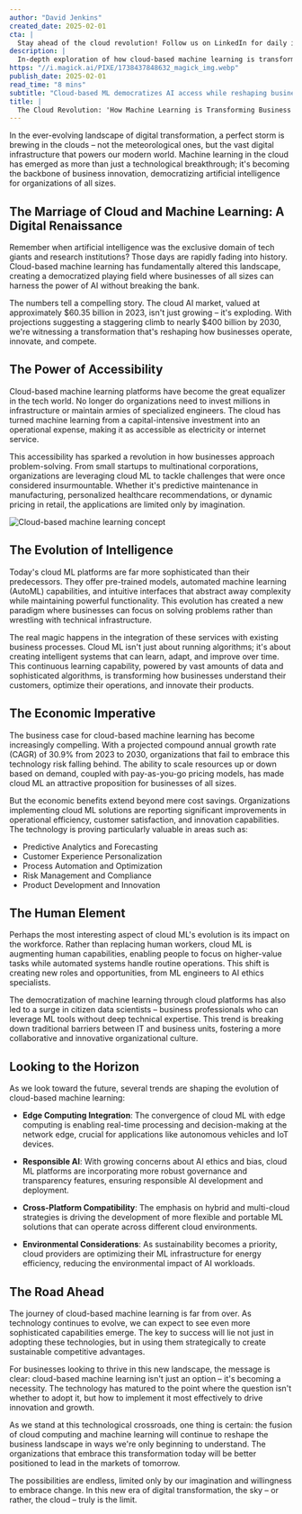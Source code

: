 ```yaml
---
author: "David Jenkins"
created_date: 2025-02-01
cta: |
  Stay ahead of the cloud revolution! Follow us on LinkedIn for daily insights on how AI and machine learning are transforming business landscapes worldwide.
description: |
  In-depth exploration of how cloud-based machine learning is transforming business operations and democratizing AI access across industries, projected to grow to $400 billion by 2030.
https: "//i.magick.ai/PIXE/1738437848632_magick_img.webp"
publish_date: 2025-02-01
read_time: "8 mins"
subtitle: "Cloud-based ML democratizes AI access while reshaping business innovation"
title: |
  The Cloud Revolution: 'How Machine Learning is Transforming Business in the Digital Sky
---
```


In the ever-evolving landscape of digital transformation, a perfect storm is brewing in the clouds – not the meteorological ones, but the vast digital infrastructure that powers our modern world. Machine learning in the cloud has emerged as more than just a technological breakthrough; it's becoming the backbone of business innovation, democratizing artificial intelligence for organizations of all sizes.

## The Marriage of Cloud and Machine Learning: A Digital Renaissance

Remember when artificial intelligence was the exclusive domain of tech giants and research institutions? Those days are rapidly fading into history. Cloud-based machine learning has fundamentally altered this landscape, creating a democratized playing field where businesses of all sizes can harness the power of AI without breaking the bank.

The numbers tell a compelling story. The cloud AI market, valued at approximately $60.35 billion in 2023, isn't just growing – it's exploding. With projections suggesting a staggering climb to nearly $400 billion by 2030, we're witnessing a transformation that's reshaping how businesses operate, innovate, and compete.

## The Power of Accessibility

Cloud-based machine learning platforms have become the great equalizer in the tech world. No longer do organizations need to invest millions in infrastructure or maintain armies of specialized engineers. The cloud has turned machine learning from a capital-intensive investment into an operational expense, making it as accessible as electricity or internet service.

This accessibility has sparked a revolution in how businesses approach problem-solving. From small startups to multinational corporations, organizations are leveraging cloud ML to tackle challenges that were once considered insurmountable. Whether it's predictive maintenance in manufacturing, personalized healthcare recommendations, or dynamic pricing in retail, the applications are limited only by imagination.

![Cloud-based machine learning concept](https://i.magick.ai/PIXE/1738437848632_magick_img.webp)

## The Evolution of Intelligence

Today's cloud ML platforms are far more sophisticated than their predecessors. They offer pre-trained models, automated machine learning (AutoML) capabilities, and intuitive interfaces that abstract away complexity while maintaining powerful functionality. This evolution has created a new paradigm where businesses can focus on solving problems rather than wrestling with technical infrastructure.

The real magic happens in the integration of these services with existing business processes. Cloud ML isn't just about running algorithms; it's about creating intelligent systems that can learn, adapt, and improve over time. This continuous learning capability, powered by vast amounts of data and sophisticated algorithms, is transforming how businesses understand their customers, optimize their operations, and innovate their products.

## The Economic Imperative

The business case for cloud-based machine learning has become increasingly compelling. With a projected compound annual growth rate (CAGR) of 30.9% from 2023 to 2030, organizations that fail to embrace this technology risk falling behind. The ability to scale resources up or down based on demand, coupled with pay-as-you-go pricing models, has made cloud ML an attractive proposition for businesses of all sizes.

But the economic benefits extend beyond mere cost savings. Organizations implementing cloud ML solutions are reporting significant improvements in operational efficiency, customer satisfaction, and innovation capabilities. The technology is proving particularly valuable in areas such as:

- Predictive Analytics and Forecasting
- Customer Experience Personalization
- Process Automation and Optimization
- Risk Management and Compliance
- Product Development and Innovation

## The Human Element

Perhaps the most interesting aspect of cloud ML's evolution is its impact on the workforce. Rather than replacing human workers, cloud ML is augmenting human capabilities, enabling people to focus on higher-value tasks while automated systems handle routine operations. This shift is creating new roles and opportunities, from ML engineers to AI ethics specialists.

The democratization of machine learning through cloud platforms has also led to a surge in citizen data scientists – business professionals who can leverage ML tools without deep technical expertise. This trend is breaking down traditional barriers between IT and business units, fostering a more collaborative and innovative organizational culture.

## Looking to the Horizon

As we look toward the future, several trends are shaping the evolution of cloud-based machine learning:

- **Edge Computing Integration**: The convergence of cloud ML with edge computing is enabling real-time processing and decision-making at the network edge, crucial for applications like autonomous vehicles and IoT devices.
  
- **Responsible AI**: With growing concerns about AI ethics and bias, cloud ML platforms are incorporating more robust governance and transparency features, ensuring responsible AI development and deployment.
  
- **Cross-Platform Compatibility**: The emphasis on hybrid and multi-cloud strategies is driving the development of more flexible and portable ML solutions that can operate across different cloud environments.
  
- **Environmental Considerations**: As sustainability becomes a priority, cloud providers are optimizing their ML infrastructure for energy efficiency, reducing the environmental impact of AI workloads.

## The Road Ahead

The journey of cloud-based machine learning is far from over. As technology continues to evolve, we can expect to see even more sophisticated capabilities emerge. The key to success will lie not just in adopting these technologies, but in using them strategically to create sustainable competitive advantages.

For businesses looking to thrive in this new landscape, the message is clear: cloud-based machine learning isn't just an option – it's becoming a necessity. The technology has matured to the point where the question isn't whether to adopt it, but how to implement it most effectively to drive innovation and growth.

As we stand at this technological crossroads, one thing is certain: the fusion of cloud computing and machine learning will continue to reshape the business landscape in ways we're only beginning to understand. The organizations that embrace this transformation today will be better positioned to lead in the markets of tomorrow.

The possibilities are endless, limited only by our imagination and willingness to embrace change. In this new era of digital transformation, the sky – or rather, the cloud – truly is the limit.